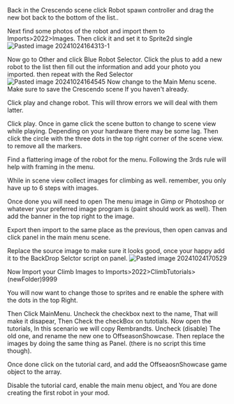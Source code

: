 Back in the Crescendo scene click Robot spawn controller and drag the new bot back to the bottom of the list..

Next find some photos of the robot and import them to Imports>2022>Images. Then click it and set it to Sprite2d single
![Pasted image 20241024164313-1](https://github.com/user-attachments/assets/7fb9bbe9-3e4f-4ead-a7cd-ef13d837c485)


Now go to Other and click Blue Robot Selector. Click the plus to add a new robot to the list then fill out the information and add your photo you imported. then repeat with the Red Selector
![Pasted image 20241024164545](https://github.com/user-attachments/assets/ffe5764f-fc5f-4d9b-9d32-9c66e4074c4c)
Now change to the Main Menu scene. Make sure to save the Crescendo scene If you haven't already.

Click play and change robot. This will throw errors we will deal with them latter.

Click play. Once in game click the scene button to change to scene view while playing. Depending on your hardware there may be some lag. Then click the circle with the three dots in the top right corner of the scene view. to remove all the markers.

Find a flattering image of the robot for the menu. Following the 3rds rule will help with framing in the menu.

While in scene view collect images for climbing as well. remember, you only have up to 6 steps with images.

Once done you will need to open The menu image in Gimp or Photoshop or whatever your preferred image program is (paint should work as well). Then add the banner in the top right to the image.

Export then import to the same place as the previous, then open canvas and click panel in the main menu scene.

Replace the source image to make sure it looks good, once your happy add it to the BackDrop Selctor script on panel.
![Pasted image 20241024170529](https://github.com/user-attachments/assets/788c0b8b-dd0c-4a59-8580-0939991f4670)


Now Import your Climb Images to Imports>2022>ClimbTutorials>(newFolder)9999

You will now want to change those to sprites and re enable the sphere with the dots in the top Right.

Then Click MainMenu. Uncheck the checkbox next to the name, That will make it disapear, Then Check the checkBox on tutotials. Now open the tutorials, In this scenario we will copy Rembrandts. Uncheck (disable) The old one, and rename the new one to OffseasonShowcase. Then replace the images by doing the same thing as Panel. (there is no script this time though). 

Once done click on the tutorial card, and add the OffseaosnShowcase game object to the array.

Disable the tutorial card, enable the main menu object, and You are done creating the first robot in your mod.
